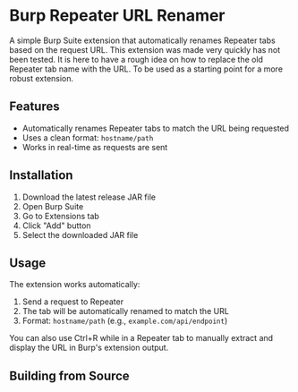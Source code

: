 # Burp Repeater URL Renamer

A simple Burp Suite extension that automatically renames Repeater tabs based on the request URL.
This extension was made very quickly has not been tested. It is here to have a rough idea on how to replace the old Repeater tab name with the URL. To be used as a starting point for a more robust extension.
## Features

- Automatically renames Repeater tabs to match the URL being requested
- Uses a clean format: `hostname/path`
- Works in real-time as requests are sent

## Installation

1. Download the latest release JAR file
2. Open Burp Suite
3. Go to Extensions tab
4. Click "Add" button
5. Select the downloaded JAR file

## Usage

The extension works automatically:
1. Send a request to Repeater
2. The tab will be automatically renamed to match the URL
3. Format: `hostname/path` (e.g., `example.com/api/endpoint`)

You can also use Ctrl+R while in a Repeater tab to manually extract and display the URL in Burp's extension output.

## Building from Source
